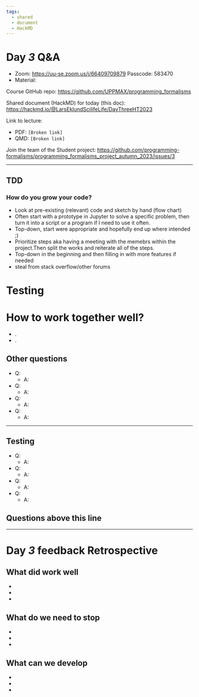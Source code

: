 ```yaml
---
tags:
  - shared
  - document
  - HackMD
---
```


# Day *3* Q&A

<!--- I remind you that these documents will be uploaded to the repository branch that will be created and that the NBIS training code of conduct should be followed. Be respectfull to eachother so you do not edit others posts. Hack md alows for simultaions editing. -->
<!--- Reminder do not edit anothers post, please use a fresh paragraph when typing hack md is a simultations editing tool-->
- Zoom: <https://uu-se.zoom.us/j/66409709879>
Passcode: 583470
- Material:

Course GitHub repo:
<https://github.com/UPPMAX/programming_formalisms>

Shared document (HackMD) for today (this doc):
<https://hackmd.io/@LarsEklundScilifeLife/DayThreeHT2023>

Link to lecture:

- PDF: `[Broken link]`
- QMD: `[Broken link]`

Join the team of the Student project:
<https://github.com/programming-formalisms/programming_formalisms_project_autumn_2023/issues/3>


---------------------------------------------------

## TDD

### How do you grow your code?

- Look at pre-existing (relevant) code and sketch by hand (flow chart)
- Often start with a prototype in Jupyter to solve a specific problem, then turn it into a script or a program if I need to use it often.
- Top-down, start were appropriate and hopefully end up where intended ;)
- Prioritize steps aka having a meeting with the memebrs within the project.Then split the works and reiterate all of the steps.
- Top-down in the beginning and then filling in with more features if needed
- steal from stack overflow/other forums

# Testing

# How to work together well?


- .
- .


## Other questions

- Q:
    - A:
- Q:
    - A:
- Q:
    - A:
- Q:
    - A:


---------------------------------------------------

## Testing

- Q:
    - A:
- Q:
    - A:
- Q:
    - A:
- Q:
    - A:

## Questions above this line

-----------------------------------------------------------------

# Day *3* feedback Retrospective

## What did work well

-
-
-

## What do we need to stop

-
-
-


## What can we develop

-
-
-

